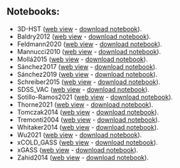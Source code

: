 ---
---

## Notebooks:

  - 3D-HST ([web view](3D-HST/plots.html) - [download notebook](3D-HST/plots.jl)).
  - Baldry2012 ([web view](Baldry2012/plots.html) - [download notebook](Baldry2012/plots.jl)).
  - Feldmann2020 ([web view](Feldmann2020/plots.html) - [download notebook](Feldmann2020/plots.jl)).
  - Mannucci2010 ([web view](Mannucci2010/plots.html) - [download notebook](Mannucci2010/plots.jl)).
  - Mollá2015 ([web view](Mollá2015/plots.html) - [download notebook](Mollá2015/plots.jl)).
  - Sánchez2017 ([web view](Sánchez2017/plots.html) - [download notebook](Sánchez2017/plots.jl)).
  - Sánchez2019 ([web view](Sánchez2019/plots.html) - [download notebook](Sánchez2019/plots.jl)).
  - Schreiber2015 ([web view](Schreiber2015/plots.html) - [download notebook](Schreiber2015/plots.jl)).
  - SDSS_VAC ([web view](SDSS_VAC/plots.html) - [download notebook](SDSS_VAC/plots.jl)).
  - Sotillo-Ramos2021 ([web view](Sotillo-Ramos2021/plots.html) - [download notebook](Sotillo-Ramos2021/plots.jl)).
  - Thorne2021 ([web view](Thorne2021/plots.html) - [download notebook](Thorne2021/plots.jl)).	
  - Tomczak2014 ([web view](Tomczak2014/plots.html) - [download notebook](Tomczak2014/plots.jl)).	
  - Tremonti2004 ([web view](Tremonti2004/plots.html) - [download notebook](Tremonti2004/plots.jl)).	  
  - Whitaker2014 ([web view](Whitaker2014/plots.html) - [download notebook](Whitaker2014/plots.jl)).
  - Wu2021 ([web view](Wu2021/plots.html) - [download notebook](Wu2021/plots.jl)).  
  - xCOLD_GASS ([web view](xCOLD_GASS/plots.html) - [download notebook](xCOLD_GASS/plots.jl)).  
  - xGASS ([web view](xGASS/plots.html) - [download notebook](xGASS/plots.jl)).   
  - Zahid2014 ([web view](Zahid2014/plots.html) - [download notebook](Zahid2014/plots.jl)).  